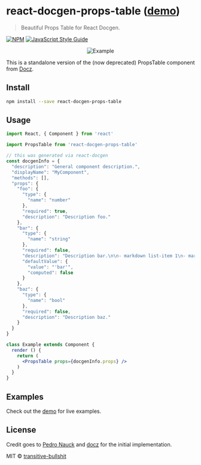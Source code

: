 # react-docgen-props-table ([demo](https://transitive-bullshit.github.io/react-docgen-props-table/))

> Beautiful Props Table for React Docgen.

[![NPM](https://img.shields.io/npm/v/react-docgen-props-table.svg)](https://www.npmjs.com/package/react-docgen-props-table) [![JavaScript Style Guide](https://img.shields.io/badge/code_style-standard-brightgreen.svg)](https://standardjs.com)

<p align="center">
  <img alt="Example" src="https://raw.githubusercontent.com/transitive-bullshit/react-docgen-props-table/master/example.png">
</p>

This is a standalone version of the (now deprecated) PropsTable component from [Docz](https://github.com/pedronauck/docz).

## Install

```bash
npm install --save react-docgen-props-table
```

## Usage

```jsx
import React, { Component } from 'react'

import PropsTable from 'react-docgen-props-table'

// this was generated via react-docgen
const docgenInfo = {
  "description": "General component description.",
  "displayName": "MyComponent",
  "methods": [],
  "props": {
    "foo": {
      "type": {
        "name": "number"
      },
      "required": true,
      "description": "Description foo."
    },
    "bar": {
      "type": {
        "name": "string"
      },
      "required": false,
      "description": "Description bar.\n\n- markdown list-item 1\n- markdown list-item 2",
      "defaultValue": {
        "value": "'bar'",
        "computed": false
      }
    },
    "baz": {
      "type": {
        "name": "bool"
      },
      "required": false,
      "description": "Description baz."
    }
  }
}

class Example extends Component {
  render () {
    return (
      <PropsTable props={docgenInfo.props} />
    )
  }
}
```

## Examples

Check out the [demo](https://transitive-bullshit.github.io/react-docgen-props-table/) for live examples.

## License

Credit goes to [Pedro Nauck](https://github.com/pedronauck) and [docz](https://github.com/pedronauck/docz) for the initial implementation.

MIT © [transitive-bullshit](https://transitivebullsh.it)
